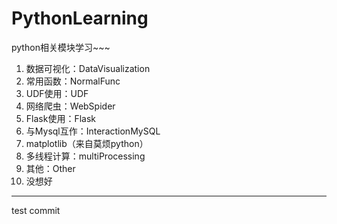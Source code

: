 # PythonLearning

python相关模块学习~~~

1. 数据可视化：DataVisualization
2. 常用函数：NormalFunc
3. UDF使用：UDF
4. 网络爬虫：WebSpider
5. Flask使用：Flask
6. 与Mysql互作：InteractionMySQL
7. matplotlib（来自莫烦python）
8. 多线程计算：multiProcessing
9. 其他：Other
10. 没想好
---
test commit
